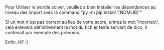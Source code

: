 Pour Utiliser le wordle solver, veuillez a bien installer les dépendances au niveau des import avec la command "py -m pip install '[NOMLIB]'" 

Si un mot n'est pas correct au lieu de votre score, entrez le mot 'incorrect', cela enlevera définitivement le mot du fichier texte servant de dico, il contenait par exemple des prénoms.

Enfin, HF :)
